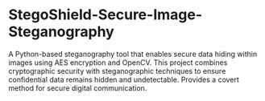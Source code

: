 # StegoShield-Secure-Image-Steganography
A Python-based steganography tool that enables secure data hiding within images using AES encryption and OpenCV. This project combines cryptographic security with steganographic techniques to ensure confidential data remains hidden and undetectable. Provides a covert method for secure digital communication.
